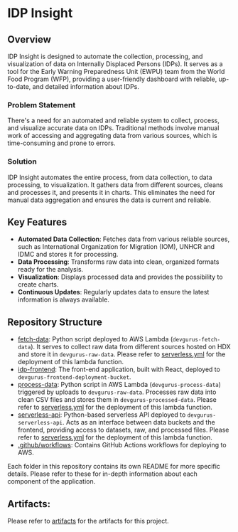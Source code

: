 # IDP Insight

## Overview
IDP Insight is designed to automate the collection, processing, and visualization of data on Internally Displaced Persons (IDPs). It serves as a tool for the Early Warning Preparedness Unit (EWPU) team from the World Food Program (WFP), providing a user-friendly dashboard with reliable, up-to-date, and detailed information about IDPs.

### Problem Statement
There's a need for an automated and reliable system to collect, process, and visualize accurate data on IDPs. Traditional methods involve manual work of accessing and aggregating data from various sources, which is time-consuming and prone to errors.

### Solution
IDP Insight automates the entire process, from data collection, to data processing, to visualization. It gathers data from different sources, cleans and processes it, and presents it in charts. This eliminates the need for manual data aggregation and ensures the data is current and reliable.

## Key Features
- **Automated Data Collection**: Fetches data from various reliable sources, such as International Organization for Migration (IOM), UNHCR and IDMC and stores it for processing.
- **Data Processing**: Transforms raw data into clean, organized formats ready for the analysis.
- **Visualization**: Displays processed data and provides the possibility to create charts.
- **Continuous Updates**: Regularly updates data to ensure the latest information is always available.

## Repository Structure
- [fetch-data](fetch-data/README.md): Python script deployed to AWS Lambda (`devgurus-fetch-data`). It serves to collect raw data from different sources hosted on HDX and store it in `devgurus-raw-data`. Please refer to [serverless.yml](fetch-data/serverless.yml) for the deployment of this lambda function.
- [idp-frontend](idp-frontend/README.md): The front-end application, built with React, deployed to `devgurus-frontend-deployment-bucket`.
- [process-data](process-data/README.md): Python script in AWS Lambda (`devgurus-process-data`) triggered by uploads to `devgurus-raw-data`. Processes raw data into clean CSV files and stores them in `devgurus-processed-data`.  Please refer to [serverless.yml](process-data/serverless.yml) for the deployment of this lambda function.
- [serverless-api](serverless-api/README.md): Python-based serverless API deployed to `devgurus-serverless-api`. Acts as an interface between data buckets and the frontend, providing access to datasets, raw, and processed files. Please refer to [serverless.yml](serverless-api/serverless.yml) for the deployment of this lambda function.
- [.github/workflows](.github/workflows/main.yml): Contains GitHub Actions workflows for deploying to AWS.


Each folder in this repository contains its own README for more specific details. Please refer to these for in-depth information about each component of the application.

## Artifacts:
Please refer to [artifacts](artifacts/README.md) for the artifacts for this project.

